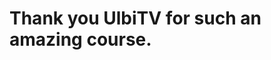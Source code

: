 <h1>Thank you <a href"https://www.youtube.com/c/UlbiTV">UlbiTV</a> for such an amazing course.</h1>


